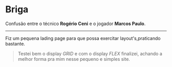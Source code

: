 # Briga<br>
 Confusão entre o técnico **Rogério Ceni** e o jogador **Marcos Paulo**.
 ***
 Fiz um pequena lading page para que possa exercitar layout's,praticando bastante.<br> 
 >Testei bem o display *GRID* e com o display *FLEX* finalizei, achando a melhor forma pra mim nesse pequeno e simples site.
 

 
